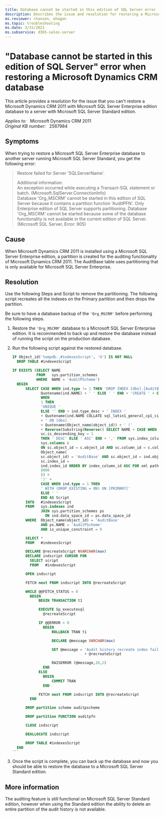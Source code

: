 ```yaml
---
title: Database cannot be started in this edition of SQL Server error
description: Describes the issue and resolution for restoring a Microsoft Dynamics CRM 2011 with Microsoft SQL Server Enterprise edition database to a server with Microsoft SQL Server Standard edition.
ms.reviewer: chanson, ehagen
ms.topic: troubleshooting
ms.date: 3/31/2021
ms.subservice: d365-sales-server
---
```

# "Database cannot be started in this edition of SQL Server" error when restoring a Microsoft Dynamics CRM database

This article provides a resolution for the issue that you can't restore a Microsoft Dynamics CRM 2011 with Microsoft SQL Server Enterprise edition database to a server with Microsoft SQL Server Standard edition.

_Applies to:_ &nbsp; Microsoft Dynamics CRM 2011  
_Original KB number:_ &nbsp; 2567984

## Symptoms

When trying to restore a Microsoft SQL Server Enterprise database to another server running Microsoft SQL Server Standard, you get the following error:

> Restore failed for Server 'SQLServerName'.
>
> Additional information:  
An exception occurred while executing a Transact-SQL statement or batch. (Microsoft.SqlServer.ConnectionInfo)  
Database 'Org_MSCRM' cannot be started in this edition of SQL Server because it contains a partition function 'AuditPFN'. Only Enterprise edition of SQL Server supports partitioning. Database 'Org_MSCRM' cannot be started because some of the database functionality is not available in the current edition of SQL Server. (Microsoft SQL Server, Error: 905)

## Cause

When Microsoft Dynamics CRM 2011 is installed using a Microsoft SQL Server Enterprise edition, a partition is created for the auditing functionality of Microsoft Dynamics CRM 2011. The AuditBase table uses partitioning that is only available for Microsoft SQL Server Enterprise.

## Resolution

Use the following Steps and Script to remove the partitioning. The following script recreates all the indexes on the Primary partition and then drops the partition.

Be sure to have a database backup of the `'Org_MSCRM'` before performing the following steps.

1. Restore the `'Org_MSCRM'` database to a Microsoft SQL Server Enterprise edition. It is recommended to back up and restore the database instead of running the script on the production database.

2. Run the following script against the restored database.

    ````sql
    IF Object_id('tempdb..#indexesScript', 'U') IS NOT NULL
      DROP TABLE #indexesScript

    IF EXISTS (SELECT NAME
               FROM   sys.partition_schemes
               WHERE  NAME = 'AuditPScheme')
      BEGIN
          SELECT CASE WHEN ind.type != 1 THEN 'DROP INDEX [dbo].[AuditBase].' +
                 Quotename(ind.NAME) + ' ' ELSE ' ' END + 'CREATE ' + CASE is_unique
                 WHEN
                 1 THEN
                 'UNIQUE '
                 ELSE '' END + ind.type_desc + ' INDEX '
                 + Quotename(ind.NAME COLLATE sql_latin1_general_cp1_ci_as )
                 + ' ON [dbo].'
                 + Quotename(Object_name(object_id)) + ' ('
                 + Reverse(Substring(Reverse(( SELECT NAME + CASE WHEN
                 sc.is_descending_key = 1
                 THEN ' DESC' ELSE ' ASC' END + ',' FROM sys.index_columns sc JOIN
                 sys.columns c
                 ON sc.object_id = c.object_id AND sc.column_id = c.column_id WHERE
                 Object_name(
                 sc.object_id) = 'AuditBase' AND sc.object_id = ind.object_id AND
                 sc.index_id =
                 ind.index_id ORDER BY index_column_id ASC FOR xml path(''))), 2,
                 8000
                 )) +
                 ')' +
                 CASE WHEN ind.type = 1 THEN
                 ' WITH (DROP_EXISTING = ON) ON [PRIMARY]'
                 ELSE ' '
                 END AS Script
          INTO   #indexesScript
          FROM   sys.indexes ind
                 JOIN sys.partition_schemes ps
                   ON ind.data_space_id = ps.data_space_id
          WHERE  Object_name(object_id) = 'AuditBase'
                 AND ps.NAME = 'AuditPScheme'
                 AND is_unique_constraint = 0

          SELECT *
          FROM   #indexesScript

          DECLARE @recreateScript NVARCHAR(max)
          DECLARE indscript CURSOR FOR
            SELECT script
            FROM   #indexesScript

          OPEN indscript

          FETCH next FROM indscript INTO @recreateScript

          WHILE @@FETCH_STATUS = 0
            BEGIN
                BEGIN TRANSACTION t1

                EXECUTE Sp_executesql
                  @recreateScript

                IF @@ERROR > 0
                  BEGIN
                      ROLLBACK TRAN t1

                      DECLARE @message VARCHAR(max)

                      SET @message = 'Audit history recreate index failed. SQL: '
                                     + @recreateScript

                      RAISERROR (@message,10,1)
                  END
                ELSE
                  BEGIN
                      COMMIT TRAN
                  END

                FETCH next FROM indscript INTO @recreateScript
            END

          DROP partition scheme auditpscheme

          DROP partition FUNCTION auditpfn

          CLOSE indscript

          DEALLOCATE indscript

          DROP TABLE #indexesScript
      END 
    ```

3. Once the script is complete, you can back up the database and now you should be able to restore the database to a Microsoft SQL Server Standard edition.

## More information

The auditing feature is still functional on Microsoft SQL Server Standard edition, however when using the Standard edition the ability to delete an entire partition of the audit history is not available.
